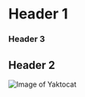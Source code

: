 # Header 1
### Header 3
## Header 2
![Image of Yaktocat](https://octodex.github.com/images/yaktocat.png)
